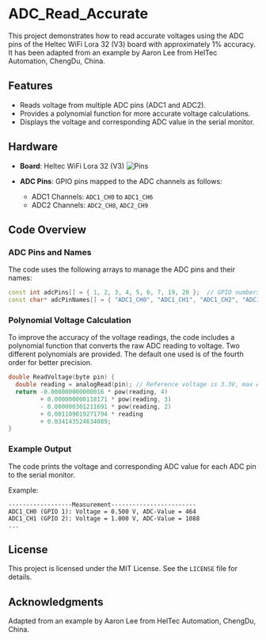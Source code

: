 
# ADC_Read_Accurate

This project demonstrates how to read accurate voltages using the ADC pins of the Heltec WiFi Lora 32 (V3) board with approximately 1% accuracy. It has been adapted from an example by Aaron Lee from HelTec Automation, ChengDu, China.

## Features

- Reads voltage from multiple ADC pins (ADC1 and ADC2).
- Provides a polynomial function for more accurate voltage calculations.
- Displays the voltage and corresponding ADC value in the serial monitor.

## Hardware

- **Board**: Heltec WiFi Lora 32 (V3)
  ![Pins](../images/heltec_esp32_lora_v3_pinout.png)
  
- **ADC Pins**: GPIO pins mapped to the ADC channels as follows:
  - ADC1 Channels: `ADC1_CH0` to `ADC1_CH6`
  - ADC2 Channels: `ADC2_CH8`, `ADC2_CH9`

## Code Overview

### ADC Pins and Names

The code uses the following arrays to manage the ADC pins and their names:

```cpp
const int adcPins[] = { 1, 2, 3, 4, 5, 6, 7, 19, 20 };  // GPIO numbers of ADC pins
const char* adcPinNames[] = { "ADC1_CH0", "ADC1_CH1", "ADC1_CH2", "ADC1_CH3", "ADC1_CH4", "ADC1_CH5", "ADC1_CH6", "ADC2_CH8", "ADC2_CH9" };
```

### Polynomial Voltage Calculation

To improve the accuracy of the voltage readings, the code includes a polynomial function that converts the raw ADC reading to voltage. Two different polynomials are provided. The default one used is of the fourth order for better precision.

```cpp
double ReadVoltage(byte pin) {
  double reading = analogRead(pin); // Reference voltage is 3.3V, max ADC value is 4095
  return -0.000000000000016 * pow(reading, 4) 
         + 0.000000000118171 * pow(reading, 3)
         - 0.000000301211691 * pow(reading, 2)
         + 0.001109019271794 * reading 
         + 0.034143524634089;
}
```

### Example Output

The code prints the voltage and corresponding ADC value for each ADC pin to the serial monitor.

Example:

```text
------------------Measurement------------------------
ADC1_CH0 (GPIO 1): Voltage = 0.500 V, ADC-Value = 464
ADC1_CH1 (GPIO 2): Voltage = 1.000 V, ADC-Value = 1088
...
```

## License

This project is licensed under the MIT License. See the `LICENSE` file for details.

## Acknowledgments

Adapted from an example by Aaron Lee from HelTec Automation, ChengDu, China.


[def]: images/Heltec_Wireless_Stick_Lite_v3_schematic.png